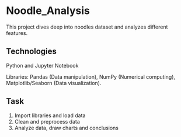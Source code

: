 # Noodle_Analysis

This project dives deep into noodles dataset and analyzes different features.

## Technologies

Python and Jupyter Notebook

Libraries:  Pandas (Data manipulation), NumPy (Numerical computing), Matplotlib/Seaborn (Data visualization).

## Task

1. Import libraries and load data
2. Clean and preprocess data
3. Analyze data, draw charts and conclusions
